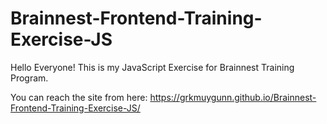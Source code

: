 # Brainnest-Frontend-Training-Exercise-JS
Hello Everyone! This is my JavaScript Exercise for Brainnest Training Program.  

You can reach the site from here: https://grkmuygunn.github.io/Brainnest-Frontend-Training-Exercise-JS/

